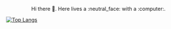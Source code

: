 <p align="center">
  Hi there 👋. Here lives a :neutral_face: with a :computer:.
  
  [![Top Langs](https://stats-4wangyu.vercel.app/api/top-langs/?username=4wangyu&layout=compact&hide=ruby,swift,kotlin)](https://github.com/4wangyu)
</p>
